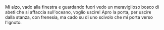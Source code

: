 Mi alzo, vado alla finestra e guardando fuori vedo un meraviglioso bosco di abeti che si affaccia sull'oceano, voglio uscire!
Apro la porta, per uscire dalla stanza, con frenesia, ma cado su di uno scivolo che mi porta verso l'ignoto.
